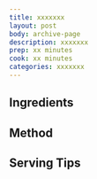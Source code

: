 ```yaml
---
title: xxxxxxx	
layout: post
body: archive-page
description: xxxxxxx	
prep: xx minutes
cook: xx minutes
categories: xxxxxxx
---
```


## Ingredients

## Method

## Serving Tips